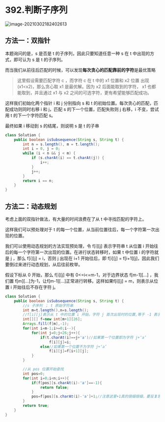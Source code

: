 # 392.判断子序列

<img src="C:\Users\wangy\AppData\Roaming\Typora\typora-user-images\image-20210302182402613.png" alt="image-20210302182402613"  />

## 方法一：双指针

本题询问的是，s 是否是 t 的子序列，因此只要知道任意一种 s 在 t 中出现的方式，即可认为 s 是 t 的子序列。

而当我们从前往后匹配的时候，可以发现**每次贪心的匹配靠前的字符**是最优策略

>这里假设需要匹配字符 c ，而字符 c 在  t 中的 x1 位置和 x2 位置 出现(x1<x2)，那么贪心取 x1 是最优解。因为 x2 后面能取到的字符， x1 也都能取到，并且通过 x1 与 x2 之间的可选字符，更有希望能够匹配成功。

这样我们初始化两个指针 i 和 j 分别指向 s 和 t 的初始位置。每次贪心的匹配，匹配成功则同时右移 i 和 j，匹配 s 的下一个位置，匹配失败则 j 右移，i 不变，尝试用 t 的下一个字符匹配 s。

最终如果 i 移动到 s 的结尾，则说明 s 是 t 的子串

```java
class Solution {
    public boolean isSubsequence(String s, String t) {
        int n = s.length(), m = t.length();
        int i = 0, j = 0;
        while (i < n && j < m) {
            if (s.charAt(i) == t.charAt(j)) {
                i++;
            }
            j++;
        }
        return i == n;
    }
}
```

## 方法二：动态规划

考虑上面的双指针做法，有大量的时间浪费在了从 t 中寻找匹配的字符上。

这样我们可以预处理对于 t 的每一个位置，从当前位置往后，每一个字符第一次出现的位置。

我们可以使用动态规划的方法实现预处理，令 f\[i][j] 表示字符串 t 从位置 i 开始往后的每一个字符第一次出现的位置。在进行状态转移时，如果 t 中位置 i 的字符就是 j ，那么 f\[i][j] = i，否则 j 出现在 i+1 开始往后，即 f\[i][j] =  f\[i+1][j]，因此我们要倒过来进行动态规划，从后往前枚举。

假设下标从 0 开始，那么   f\[i][j] 中有 0<=i<=m-1，对于边界状态 f\[m-1][...] ，我们置 f\[m][...]为-1，让f\[m-1][...]正常进行转移。这样如果f\[i][j] = m，则表示从位置 i 开始往后不存在字符 j。

```java
class Solution {
    public boolean isSubsequence(String s, String t) {
        //s 子序列 ； t 原始字符串
        int m=t.length(),n=s.length();
        //f[i][j]表示从 t 中的位置 i 开始，字符 j 首次出现时的位置,等于 -1 表示不存在该字符
        int[][] f=new int[m+1][26];
        Arrays.fill(f[m],-1);
        for(int i=m-1;i>=0;i--){
            for(int j=0;j<26;j++){
                if(t.charAt(i)==j+'a')//如果第一个位置即为字符 j+‘a’
                    f[i][j]=i;
                else//如果第一个位置不为字符 j+‘a’
                    f[i][j]=f[i+1][j];
            }
        }

        //从 pos 位置开始查找
        int pos=0;
        for(int i=0;i<n;i++){
            if(f[pos][s.charAt(i)-'a']==-1){
                return false;
            }
            pos=f[pos][s.charAt(i)-'a']+1;//注意这里+1真的很细很细，要反复思考
        }
        return true;
    }
}
```





